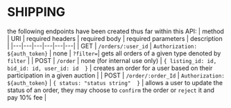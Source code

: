 # SHIPPING
the following endpoints have been created thus far within this API:
| method | URI | required headers | required body | required parameters | description |
|---|---|---|---|---|---|
| GET | `/orders/:user_id` | ```Authorization: ${auth_token}``` | none | `?filter=`| gets all orders of a given type denoted by `filter` |
| POST | `/order` | none (for internal use only) | ```{ listing_id: id, bid_id: id, user_id: id  }``` | creates an order for a user based on their participation in a given auction |
| POST | `/order/:order_Id` | ```Authorization: ${auth_token}``` | ```{ status: "status string"  }``` | allows a user to update the status of an order, they may choose to `confirm` the order or `reject` it and pay 10% fee |
